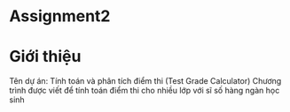 # Assignment2

# Giới thiệu
 Tên dự án: Tính toán và phân tích điểm thi (Test Grade Calculator)
 Chương trình được viết để tính toán điểm thi cho nhiều lớp với sĩ số hàng ngàn học sinh
